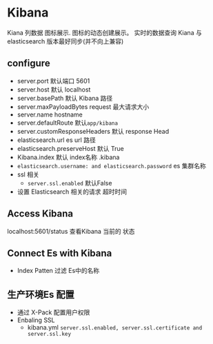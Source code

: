 # Kibana

Kiana 列数据 图标展示. 图标的动态创建展示。 实时的数据查询
Kiana 与 elasticsearch 版本最好同步(并不向上兼容)

## configure

- server.port 默认端口 5601
- server.host 默认 localhost
- server.basePath 默认 Kibana 路径
- server.maxPayloadBytes request 最大请求大小
- server.name hostname
- server.defaultRoute 默认```app/kibana```
- server.customResponseHeaders 默认 response Head
- elasticsearch.url es url 路径
- elasticsearch.preserveHost 默认 True
- Kibana.index 默认 index名称 .kibana
- ```elasticsearch.username: and elasticsearch.password``` es 集群名称
- ssl 相关
  - ```server.ssl.enabled``` 默认False
- 设置 Elasticsearch 相关的请求 超时时间

## Access Kibana

localhost:5601/status 查看Kibana 当前的 状态

## Connect Es with Kibana

- Index Patten 过滤 Es中的名称

## 生产环境Es 配置

- 通过 X-Pack 配置用户权限
- Enbaling SSL
  - kibana.yml ```server.ssl.enabled, server.ssl.certificate and server.ssl.key```

